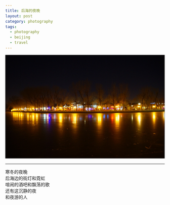 ```yaml
---
title: 后海的夜晚
layout: post
category: photography
tags:
  - photography
  - beijing
  - travel
---
```


![Houhai](/media/image/2013/houhai.jpg)

---

寒冬的夜晚  
后海边的街灯和霓虹  
喧闹的酒吧和飘荡的歌   
还有这沉静的夜  
和夜游的人  
